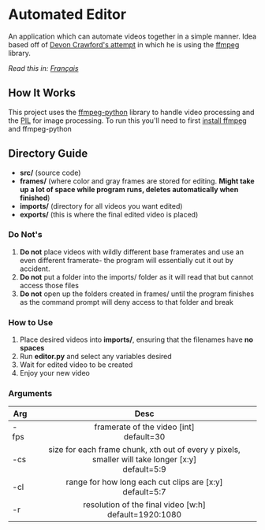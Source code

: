 # Automated Editor
An application which can automate videos together in a simple manner. Idea based off of [Devon Crawford's attempt](https://github.com/DevonCrawford/Video-Editing-Automation) in which he is using the [ffmpeg](https://ffmpeg.org/) library.

*Read this in: [Français](README.fr.md)*

## How It Works
This project uses the [ffmpeg-python](https://github.com/kkroening/ffmpeg-python) library to handle video processing and the [PIL](http://www.pythonware.com/products/pil/) for image processing. To run this you'll need to first [install ffmpeg](https://github.com/adaptlearning/adapt_authoring/wiki/Installing-FFmpeg) and ffmpeg-python

## Directory Guide
- **src/** (source code)
- **frames/** (where color and gray frames are stored for editing. **Might take up a lot of space while program runs, deletes automatically when finished**)
- **imports/** (directory for all videos you want edited)
- **exports/** (this is where the final edited video is placed)

### **Do Not's**
1. **Do not** place videos with wildly different base framerates and use an even different framerate- the program will essentially cut it out by accident.
2. **Do not** put a folder into the imports/ folder as it will read that but cannot access those files
3. **Do not** open up the folders created in frames/ until the program finishes as the command prompt will deny access to that folder and break

### How to Use
1. Place desired videos into **imports/**, ensuring that the filenames have **no spaces**
2. Run **editor.py** and select any variables desired
3. Wait for edited video to be created
4. Enjoy your new video

### Arguments
| Arg      | Desc          |
| -------- |:-------------:|
| -fps     | framerate of the video [int] <br> default=30|
| -cs      | size for each frame chunk, xth out of every y pixels, smaller will take longer [x:y]<br> default=5:9|
| -cl      | range for how long each cut clips are [x:y]  <br> default=5:7 |
| -r       | resolution of the final video [w:h]  <br> default=1920:1080 |